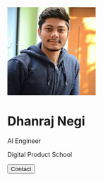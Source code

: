 <!-- Add icon library -->
<link rel="stylesheet" href="https://github.com/team-cero/team-cero.github.io/blob/master/assets/stylesheets/negi.css">

<div class="card">
  <img src="assets/images/negi.jpg" alt="negi" width="200" height="200">
  <h1>Dhanraj Negi</h1>
  <p class="title">AI Engineer</p>
  <p>Digital Product School</p>
  <a href="#"><i class="fa fa-dribbble"></i></a>
  <a href="#"><i class="fa fa-twitter"></i></a>
  <a href="#"><i class="fa fa-linkedin"></i></a>
  <a href="#"><i class="fa fa-facebook"></i></a>
  <p><button>Contact</button></p>
</div>

